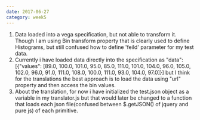 ```yaml
---
date: 2017-06-27
category: week5
---
```

1. Data loaded into a vega specification, but not able to transform it. Though I am using Bin transform property that is clearly used to define Histograms, but still confused how to define 'feild' parameter for my test data.
2. Currently i have loaded data directly into the specification as "data":[{"values": [89.0,
      100.0,
      101.0,
      95.0,
      85.0,
      111.0,
      101.0,
      104.0,
      96.0,
      105.0,
      102.0,
      96.0,
      91.0,
      111.0,
      108.0,
      100.0,
      111.0,
      93.0,
      104.0,
      97.0]}] but I think for the translations the best approach is to load the data using "url" property and then access the bin values.
3. About the translation, for now i have initialized the test.json object as a variable in my translator.js but that would later be changed to a function that loads each json file(confused between $.getJSON() of jquery and pure js) of each primitive.
